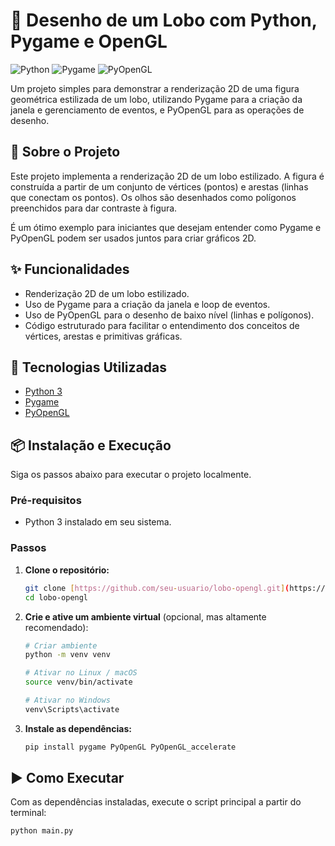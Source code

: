 # 🐺 Desenho de um Lobo com Python, Pygame e OpenGL

![Python](https://img.shields.io/badge/Python-3.x-blue.svg)
![Pygame](https://img.shields.io/badge/Pygame-2.1.2-green.svg)
![PyOpenGL](https://img.shields.io/badge/PyOpenGL-3.1.5-orange.svg)


Um projeto simples para demonstrar a renderização 2D de uma figura geométrica estilizada de um lobo, utilizando Pygame para a criação da janela e gerenciamento de eventos, e PyOpenGL para as operações de desenho.

## 📜 Sobre o Projeto

Este projeto implementa a renderização 2D de um lobo estilizado. A figura é construída a partir de um conjunto de vértices (pontos) e arestas (linhas que conectam os pontos). Os olhos são desenhados como polígonos preenchidos para dar contraste à figura.

É um ótimo exemplo para iniciantes que desejam entender como Pygame e PyOpenGL podem ser usados juntos para criar gráficos 2D.

## ✨ Funcionalidades

- Renderização 2D de um lobo estilizado.
- Uso de Pygame para a criação da janela e loop de eventos.
- Uso de PyOpenGL para o desenho de baixo nível (linhas e polígonos).
- Código estruturado para facilitar o entendimento dos conceitos de vértices, arestas e primitivas gráficas.

## 🚀 Tecnologias Utilizadas

- [Python 3](https://www.python.org/)
- [Pygame](https://www.pygame.org/)
- [PyOpenGL](http://pyopengl.sourceforge.net/)

## 📦 Instalação e Execução

Siga os passos abaixo para executar o projeto localmente.

### Pré-requisitos

- Python 3 instalado em seu sistema.

### Passos

1.  **Clone o repositório:**
    ```bash
    git clone [https://github.com/seu-usuario/lobo-opengl.git](https://github.com/seu-usuario/lobo-opengl.git)
    cd lobo-opengl
    ```

2.  **Crie e ative um ambiente virtual** (opcional, mas altamente recomendado):
    ```bash
    # Criar ambiente
    python -m venv venv

    # Ativar no Linux / macOS
    source venv/bin/activate

    # Ativar no Windows
    venv\Scripts\activate
    ```

3.  **Instale as dependências:**
    ```bash
    pip install pygame PyOpenGL PyOpenGL_accelerate
    ```

## ▶️ Como Executar

Com as dependências instaladas, execute o script principal a partir do terminal:

```bash
python main.py
